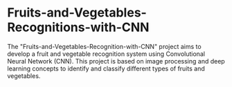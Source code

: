 # Fruits-and-Vegetables-Recognitions-with-CNN
The "Fruits-and-Vegetables-Recognition-with-CNN" project aims to develop a fruit and vegetable recognition system using Convolutional Neural Network (CNN). This project is based on image processing and deep learning concepts to identify and classify different types of fruits and vegetables.
